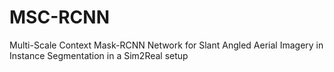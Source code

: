 # MSC-RCNN
Multi-Scale Context Mask-RCNN Network for Slant Angled Aerial Imagery in Instance Segmentation in a Sim2Real setup

